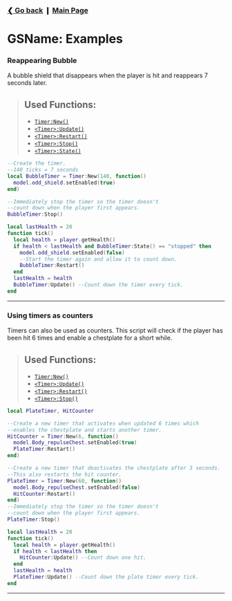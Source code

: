 ### [❮ Go back](../README.md) ❙ [Main Page](./_main.md)

# GSName: Examples
[#tn]: #./defs.md#timernew
[dt#tu]: #./defs/timer.md#timerupdate
[dt#tr]: #./defs/timer.md#timerrestart
[dt#ts]: #./defs/timer.md#timerstop
[dt#ts2]: #./defs/timer.md#timerstate

### Reappearing Bubble
A bubble shield that disappears when the player is hit and reappears 7 seconds later.
> ## Used Functions:
> * [`Timer:New()`][#tn]
> * [`<Timer>:Update()`][dt#tu]
> * [`<Timer>:Restart()`][dt#tr]
> * [`<Timer>:Stop()`][dt#ts]
> * [`<Timer>:State()`][dt#ts2]
```lua
--Create the timer.
--140 ticks = 7 seconds
local BubbleTimer = Timer:New(140, function()
  model.odd_shield.setEnabled(true)
end)

--Immediately stop the timer so the timer doesn't
--count down when the player first appears.
BubbleTimer:Stop()

local lastHealth = 20
function tick()
  local health = player.getHealth()
  if health < lastHealth and BubbleTimer:State() == "stopped" then
    model.odd_shield.setEnabled(false)
    --Start the timer again and allow it to count down.
    BubbleTimer:Restart()
  end
  lastHealth = health
  BubbleTimer:Update() --Count down the timer every tick.
end
```
***
### Using timers as counters
Timers can also be used as counters. This script will check if the player has been hit 6 times and enable a chestplate for a short while.
> ## Used Functions:
> * [`Timer:New()`][#tn]
> * [`<Timer>:Update()`][dt#tu]
> * [`<Timer>:Restart()`][dt#tr]
> * [`<Timer>:Stop()`][dt#ts]
```lua
local PlateTimer, HitCounter

--Create a new timer that activates when updated 6 times which
--enables the chestplate and starts another timer.
HitCounter = Timer:New(6, function()
  model.Body_repulseChest.setEnabled(true)
  PlateTimer:Restart()
end)

--Create a new timer that deactivates the chestplate after 3 seconds.
--This also restarts the hit counter.
PlateTimer = Timer:New(60, function()
  model.Body_repulseChest.setEnabled(false)
  HitCounter:Restart()
end)
--Immediately stop the timer so the timer doesn't
--count down when the player first appears.
PlateTimer:Stop()

local lastHealth = 20
function tick()
  local health = player.getHealth()
  if health < lastHealth then
    HitCounter:Update() --Count down one hit.
  end
  lastHealth = health
  PlateTimer:Update() --Count down the plate timer every tick.
end
```
***
